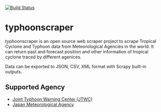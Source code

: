 [![Build Status](https://travis-ci.com/sammyfung/typhoonscraper.svg?branch=master)](https://travis-ci.com/sammyfung/typhoonscraper)

# typhoonscraper
typhoonscraper is an open source web scraper project to scrape Tropical Cyclone and Typhoon data from Meteorological Agencies in the world. It can return past and forecast position and other information of tropical cyclone traced by different agenices.

Data can be exported to JSON, CSV, XML format with Scrapy built-in outputs.

## Supported Agency
* [Joint Typhoon Warning Center (JTWC)](https://www.metoc.navy.mil/jtwc/jtwc.html)
* [Japan Meteorological Agency](http://www.jma.go.jp)
